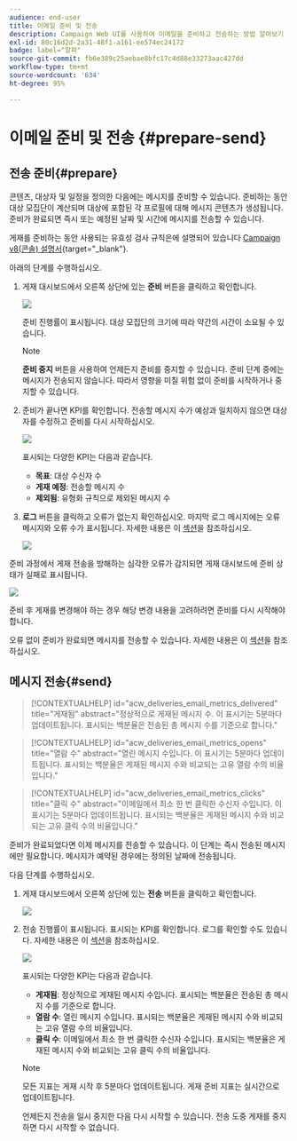 ```yaml
---
audience: end-user
title: 이메일 준비 및 전송
description: Campaign Web UI를 사용하여 이메일을 준비하고 전송하는 방법 알아보기
exl-id: 80c16d2d-2a31-48f1-a161-ee574ec24172
badge: label="알파"
source-git-commit: fb6e389c25aebae8bfc17c4d88e33273aac427dd
workflow-type: tm+mt
source-wordcount: '634'
ht-degree: 95%

---
```



# 이메일 준비 및 전송 {#prepare-send}


<!--

	show how to prepare and send the email + the live kpis in the dashboard

like acc when preparation, target calculated then send
real time KPIs, not in AJO. similar to ACS.
exclusion logs, causes
-->

<!--
send also KPIs
-->

## 전송 준비{#prepare}

콘텐츠, 대상자 및 일정을 정의한 다음에는 메시지를 준비할 수 있습니다. 준비하는 동안 대상 모집단이 계산되며 대상에 포함된 각 프로필에 대해 메시지 콘텐츠가 생성됩니다. 준비가 완료되면 즉시 또는 예정된 날짜 및 시간에 메시지를 전송할 수 있습니다.

게재를 준비하는 동안 사용되는 유효성 검사 규칙은에 설명되어 있습니다 [Campaign v8(콘솔) 설명서](https://experienceleague.adobe.com/docs/campaign/campaign-v8/campaigns/send/validate/delivery-analysis.html){target="_blank"}.

아래의 단계를 수행하십시오.

1. 게재 대시보드에서 오른쪽 상단에 있는 **준비** 버튼을 클릭하고 확인합니다.

   ![](assets/prepare.png)

   준비 진행률이 표시됩니다. 대상 모집단의 크기에 따라 약간의 시간이 소요될 수 있습니다.

   >[!NOTE]
   >
   >**준비 중지** 버튼을 사용하여 언제든지 준비를 중지할 수 있습니다. 준비 단계 중에는 메시지가 전송되지 않습니다. 따라서 영향을 미칠 위험 없이 준비를 시작하거나 중지할 수 있습니다.

1. 준비가 끝나면 KPI를 확인합니다. 전송할 메시지 수가 예상과 일치하지 않으면 대상자를 수정하고 준비를 다시 시작하십시오.

   ![](assets/prepare2.png)

   표시되는 다양한 KPI는 다음과 같습니다.

   * **목표**: 대상 수신자 수
   * **게재 예정**: 전송할 메시지 수
   * **제외됨**: 유형화 규칙으로 제외된 메시지 수

1. **로그** 버튼을 클릭하고 오류가 없는지 확인하십시오. 마지막 로그 메시지에는 오류 메시지와 오류 수가 표시됩니다. 자세한 내용은 이 [섹션](delivery-logs.md)을 참조하십시오.

   ![](assets/prepare-logs.png)

준비 과정에서 게재 전송을 방해하는 심각한 오류가 감지되면 게재 대시보드에 준비 상태가 실패로 표시됩니다.

![](assets/prepare-error.png)

준비 후 게재를 변경해야 하는 경우 해당 변경 내용을 고려하려면 준비를 다시 시작해야 합니다.

오류 없이 준비가 완료되면 메시지를 전송할 수 있습니다. 자세한 내용은 이 [섹션](#send)을 참조하십시오.

## 메시지 전송{#send}

>[!CONTEXTUALHELP]
>id="acw_deliveries_email_metrics_delivered"
>title="게재됨"
>abstract="정상적으로 게재된 메시지 수. 이 표시기는 5분마다 업데이트됩니다. 표시되는 백분율은 전송된 총 메시지 수를 기준으로 합니다."

>[!CONTEXTUALHELP]
>id="acw_deliveries_email_metrics_opens"
>title="열람 수"
>abstract="열린 메시지 수입니다. 이 표시기는 5분마다 업데이트됩니다. 표시되는 백분율은 게재된 메시지 수와 비교되는 고유 열람 수의 비율입니다."

>[!CONTEXTUALHELP]
>id="acw_deliveries_email_metrics_clicks"
>title="클릭 수"
>abstract="이메일에서 최소 한 번 클릭한 수신자 수입니다. 이 표시기는 5분마다 업데이트됩니다. 표시되는 백분율은 게재된 메시지 수와 비교되는 고유 클릭 수의 비율입니다."


준비가 완료되었다면 이제 메시지를 전송할 수 있습니다. 이 단계는 즉시 전송된 메시지에만 필요합니다. 메시지가 예약된 경우에는 정의된 날짜에 전송됩니다.

다음 단계를 수행하십시오.

1. 게재 대시보드에서 오른쪽 상단에 있는 **전송** 버튼을 클릭하고 확인합니다.

   ![](assets/send.png)

1. 전송 진행률이 표시됩니다. 표시되는 KPI를 확인합니다. 로그를 확인할 수도 있습니다. 자세한 내용은 이 [섹션](delivery-logs.md)을 참조하십시오.

   ![](assets/send2.png)

   표시되는 다양한 KPI는 다음과 같습니다.

   * **게재됨**: 정상적으로 게재된 메시지 수입니다. 표시되는 백분율은 전송된 총 메시지 수를 기준으로 합니다.
   * **열람 수**: 열린 메시지 수입니다. 표시되는 백분율은 게재된 메시지 수와 비교되는 고유 열람 수의 비율입니다.
   * **클릭 수**: 이메일에서 최소 한 번 클릭한 수신자 수입니다. 표시되는 백분율은 게재된 메시지 수와 비교되는 고유 클릭 수의 비율입니다.

   >[!NOTE]
   >
   >모든 지표는 게재 시작 후 5분마다 업데이트됩니다. 게재 준비 지표는 실시간으로 업데이트됩니다.

   언제든지 전송을 일시 중지한 다음 다시 시작할 수 있습니다. 전송 도중 게재를 중지하면 다시 시작할 수 없습니다.
